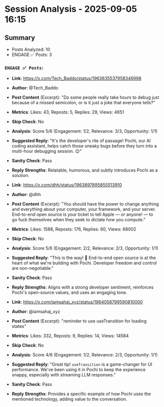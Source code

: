 # Session Analysis - 2025-09-05 16:15

## Summary
- Posts Analyzed: 10
- ENGAGE ✅ Posts: 3

### `ENGAGE ✅ Posts`:

- **Link**: https://x.com/Tech_Baddo/status/1963635537958346998
- **Author**: @Tech_Baddo
- **Post Content** (Excerpt): "Do some people really take hours to debug just because of a missed semicolon, or is it just a joke that everyone tells?"
- **Metrics**: Likes: 43, Reposts: 5, Replies: 29, Views: 4651
- **Skip Check**: No
- **Analysis**: Score 5/6 (Engagement: 1/2, Relevance: 3/3, Opportunity: 1/1)
- **Suggested Reply**: "It's the developer's rite of passage! Pochi, our AI coding assistant, helps catch those sneaky bugs before they turn into a multi-hour debugging session. 😉"
- **Sanity Check**: Pass
- **Reply Strengths**: Relatable, humorous, and subtly introduces Pochi as a solution.

- **Link**: https://x.com/dhh/status/1963897895855513910
- **Author**: @dhh
- **Post Content** (Excerpt): "You should have the power to change anything and everything about your computer, your framework, and your server. End-to-end open source is your ticket to tell Apple — or anyone! — to go fuck themselves when they seek to dictate how you compute."
- **Metrics**: Likes: 1588, Reposts: 176, Replies: 60, Views: 68002
- **Skip Check**: No
- **Analysis**: Score 5/6 (Engagement: 2/2, Relevance: 2/3, Opportunity: 1/1)
- **Suggested Reply**: "This is the way! 💪 End-to-end open source is at the heart of what we're building with Pochi. Developer freedom and control are non-negotiable."
- **Sanity Check**: Pass
- **Reply Strengths**: Aligns with a strong developer sentiment, reinforces Pochi's open-source values, and uses an engaging tone.

- **Link**: https://x.com/iamsahaj_xyz/status/1964058799590810000
- **Author**: @iamsahaj_xyz
- **Post Content** (Excerpt): "reminder to use useTransition for loading states"
- **Metrics**: Likes: 332, Reposts: 9, Replies: 14, Views: 14584
- **Skip Check**: No
- **Analysis**: Score 4/6 (Engagement: 1/2, Relevance: 2/3, Opportunity: 1/1)
- **Suggested Reply**: "Great tip! `useTransition` is a game-changer for UI performance. We've been using it in Pochi to keep the experience snappy, especially with streaming LLM responses."
- **Sanity Check**: Pass
- **Reply Strengths**: Provides a specific example of how Pochi uses the mentioned technology, adding value to the conversation.

